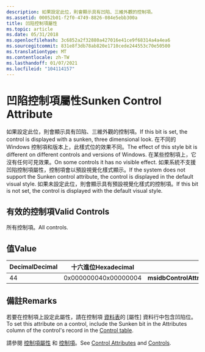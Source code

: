 ```yaml
---
description: 如果設定此位，則會顯示具有凹陷、三維外觀的控制項。
ms.assetid: 00052b01-f2f0-4749-8826-084e5ebb300a
title: 凹陷控制項屬性
ms.topic: article
ms.date: 05/31/2018
ms.openlocfilehash: 3c6852a2f32880a427016e41ce9f68314a4a4ea6
ms.sourcegitcommit: 831e8f3db78ab820e1710cede244553c70e50500
ms.translationtype: MT
ms.contentlocale: zh-TW
ms.lasthandoff: 01/07/2021
ms.locfileid: "104114157"
---
```

# <a name="sunken-control-attribute"></a><span data-ttu-id="ca0c4-103">凹陷控制項屬性</span><span class="sxs-lookup"><span data-stu-id="ca0c4-103">Sunken Control Attribute</span></span>

<span data-ttu-id="ca0c4-104">如果設定此位，則會顯示具有凹陷、三維外觀的控制項。</span><span class="sxs-lookup"><span data-stu-id="ca0c4-104">If this bit is set, the control is displayed with a sunken, three dimensional look.</span></span> <span data-ttu-id="ca0c4-105">在不同的 Windows 控制項和版本上，此樣式位的效果不同。</span><span class="sxs-lookup"><span data-stu-id="ca0c4-105">The effect of this style bit is different on different controls and versions of Windows.</span></span> <span data-ttu-id="ca0c4-106">在某些控制項上，它沒有任何可見效果。</span><span class="sxs-lookup"><span data-stu-id="ca0c4-106">On some controls it has no visible effect.</span></span> <span data-ttu-id="ca0c4-107">如果系統不支援凹陷控制項屬性，控制項會以預設視覺化樣式顯示。</span><span class="sxs-lookup"><span data-stu-id="ca0c4-107">If the system does not support the Sunken control attribute, the control is displayed in the default visual style.</span></span> <span data-ttu-id="ca0c4-108">如果未設定此位，則會顯示具有預設視覺化樣式的控制項。</span><span class="sxs-lookup"><span data-stu-id="ca0c4-108">If this bit is not set, the control is displayed with the default visual style.</span></span>

## <a name="valid-controls"></a><span data-ttu-id="ca0c4-109">有效的控制項</span><span class="sxs-lookup"><span data-stu-id="ca0c4-109">Valid Controls</span></span>

<span data-ttu-id="ca0c4-110">所有控制項。</span><span class="sxs-lookup"><span data-stu-id="ca0c4-110">All controls.</span></span>

## <a name="value"></a><span data-ttu-id="ca0c4-111">值</span><span class="sxs-lookup"><span data-stu-id="ca0c4-111">Value</span></span>



| <span data-ttu-id="ca0c4-112">Decimal</span><span class="sxs-lookup"><span data-stu-id="ca0c4-112">Decimal</span></span> | <span data-ttu-id="ca0c4-113">十六進位</span><span class="sxs-lookup"><span data-stu-id="ca0c4-113">Hexadecimal</span></span> | <span data-ttu-id="ca0c4-114">常數</span><span class="sxs-lookup"><span data-stu-id="ca0c4-114">Constant</span></span>                         |
|---------|-------------|----------------------------------|
| <span data-ttu-id="ca0c4-115">4</span><span class="sxs-lookup"><span data-stu-id="ca0c4-115">4</span></span>       | <span data-ttu-id="ca0c4-116">0x00000004</span><span class="sxs-lookup"><span data-stu-id="ca0c4-116">0x00000004</span></span>  | <span data-ttu-id="ca0c4-117">**msidbControlAttributesSunken**</span><span class="sxs-lookup"><span data-stu-id="ca0c4-117">**msidbControlAttributesSunken**</span></span> |



 

## <a name="remarks"></a><span data-ttu-id="ca0c4-118">備註</span><span class="sxs-lookup"><span data-stu-id="ca0c4-118">Remarks</span></span>

<span data-ttu-id="ca0c4-119">若要在控制項上設定此屬性，請在控制項 [資料表](control-table.md)的 [屬性] 資料行中包含凹陷位。</span><span class="sxs-lookup"><span data-stu-id="ca0c4-119">To set this attribute on a control, include the Sunken bit in the Attributes column of the control's record in the [Control table](control-table.md).</span></span>

<span data-ttu-id="ca0c4-120">請參閱 [控制項屬性](control-attributes.md) 和 [控制項](controls.md)。</span><span class="sxs-lookup"><span data-stu-id="ca0c4-120">See [Control Attributes](control-attributes.md) and [Controls](controls.md).</span></span>

 

 



